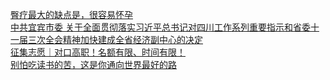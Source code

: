   
[臀疗最大的缺点是，很容易怀孕](http://www.dianyue.me/archives/841/400h5wmr3j2w24xf/)  
[中共宜宾市委 关于全面贯彻落实习近平总书记对四川工作系列重要指示和省委十一届三次全会精神加快建成全省经济副中心的决定](http://www.dianyue.me/archives/805/wegnoowxedzafzdp/)  
[征集志愿｜对口高职！名额有限、时间有限！](http://www.dianyue.me/archives/686/zxlrf807nxkclzb8/)  
[别怕吃读书的苦，这是你通向世界最好的路](http://www.dianyue.me/archives/683/dcm5w310c1n6xw1e/)